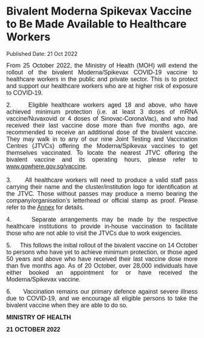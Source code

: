 <html>
    <meta http-equiv="Content-Type" content="text/html; charset=utf-8"/>
    <meta charset="utf-8"/>
    <title>Bivalent Moderna Spikevax Vaccine to Be Made Available to Healthcare Workers</title>
    <body><h1>Bivalent Moderna Spikevax Vaccine to Be Made Available to Healthcare Workers</h1>
    <p>Published Date: 21 Oct 2022</p> <p style="text-align: justify;"><span style="font-family: Arial; font-size: 16px;">From 25 October 2022, the Ministry of Health (MOH) will extend the rollout of the bivalent Moderna/Spikevax COVID-19 vaccine to healthcare workers in the public and private sector. This is to protect and support our healthcare workers who are at higher risk of exposure to COVID-19.</span></p> <p style="text-align: justify;"><span style="font-size: 16px;"><span style="font-family: Arial;">2.&nbsp; &nbsp; &nbsp;Eligible healthcare workers aged 18 and above, who have achieved minimum protection (i.e. at least 3 doses of mRNA vaccine/Nuvaxovid or 4 doses of Sinovac-CoronaVac), and who had received their last vaccine dose more than five months ago, are recommended to receive an additional dose of the bivalent vaccine. They may walk in to any of our nine Joint Testing and Vaccination Centres (JTVCs) offering the Moderna/Spikevax vaccines to get themselves vaccinated. To locate the nearest JTVC offering the bivalent vaccine and its operating hours, please refer to <a href="https://www.gowhere.gov.sg/vaccine">www.gowhere.gov.sg/vaccine</a>.<br><br>3.&nbsp; &nbsp; &nbsp;</span></span><span style="font-family: Arial; font-size: 16px;">All healthcare workers will need to produce a valid staff pass carrying their name and the cluster/institution logo for identification at the JTVC. Those without passes may produce a memo bearing the company/organisation’s letterhead or official stamp as proof. Please refer to the <a href="08840a11-c268-454c-adda-e7658b3baa02"></a><a href="/docs/librariesprovider5/default-document-library/annex---21-oct-2022-(1)ba512d6dc47144689ee1af649791347f.pdf?sfvrsn=d120697a_0"></a><a href="/docs/librariesprovider5/default-document-library/annex---21-oct-2022-(1).pdf?sfvrsn=28d75ab9_0"></a><a href="cfffc307-671f-47f9-b5a1-271ff040143a" title="Annex" style="font-family: Arial; font-size: 16px;">Annex</a><span style="font-family: Arial; font-size: 16px;">&nbsp;</span>for details.</span></p><p style="text-align: justify;"><span style="font-size: 16px;"><span style="font-family: Arial;">4.&nbsp; &nbsp; &nbsp;Separate arrangements may be made by the respective healthcare institutions to provide in-house vaccination to facilitate those who are not able to visit the JTVCs due to work exigencies. </span></span></p><p style="text-align: justify;"><span style="font-size: 16px;"><span style="font-family: Arial;">5.&nbsp; &nbsp; &nbsp;This follows the initial rollout of the bivalent vaccine on 14 October to persons who have yet to achieve minimum protection, or those aged 50 years and above who have received their last vaccine dose more than five months ago. As of 20 October, over 28,000 individuals have either booked an appointment for or have received the Moderna/Spikevax vaccine. </span></span></p><p style="text-align: justify;"><span style="font-size: 16px;"><span style="font-family: Arial;">6.&nbsp; &nbsp; &nbsp;</span><span style="font-family: Arial;">Vaccination remains our primary defence against severe illness due to COVID-19, and we encourage all eligible persons to take the bivalent vaccine when they are able to do so.</span></span></p> <p style="text-align: justify;"><span style="font-size: 16px;"><span style="font-family: Arial;"><strong style="font-size: 16px;">MINISTRY OF HEALTH</strong><br></span></span></p> <div style="text-align: justify;"> <p><span style="font-size: 16px;"><span style="font-family: Arial;"><strong>21 OCTOBER 2022</strong></span></span></p> <p><span style="font-size: 16px;"><span style="font-family: Arial;"><strong>&nbsp;</strong></span></span></p> </div> <p style="text-align: justify;"><span style="font-family: Arial; font-size: 16px;">&nbsp;</span></p></body>
</html>
